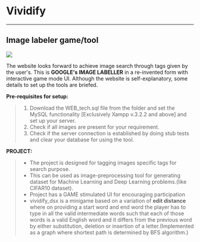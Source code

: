 ﻿Vividify
==================
---------

Image labeler game/tool
-------------
![](https://upload.wikimedia.org/wikipedia/commons/5/53/Google_Image_Labeler_Logo.png)


The website looks forward to achieve image search through tags given by the user's. This is **GOOGLE's IMAGE LABELLER** in a re-invented form with interactive game mode UI. Although the website is self-explanatory, some details to set up the tools are briefed.

**Pre-requisites for setup:**

>1. Download the WEB_tech.sql file from the folder and set the MySQL functionality [Exclusively Xampp v.3.2.2 and above] and set up your server.
>2. Check if all images are present for your requirement.
>3. Check if the server connection is established by doing stub tests and clear your database for using the tool. 

**PROJECT:**

>- The project is designed for tagging images specific tags for search purpose.
>- This can be used as image-preprocessing tool for generating dataset for Machine Learning and Deep Learning problems.(like CIFAR10 dataset).
>- Project has a GAME stimulated UI for encouraging participation
>- vividify_dsx is a minigame based on a variation of **edit distance** where on providing a start word and end word the player has to type in all the valid intermediate words such that each of those words is a valid English word and it differs from the previous word by either substitution, deletion or insertion of a letter.(Implemented as a graph where shortest path is determined by BFS algorithm.)











